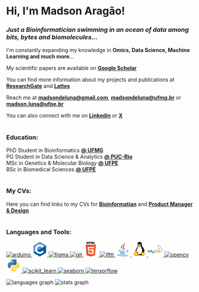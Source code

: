 <h1 align="left">Hi, I'm Madson Aragão!</h1>
<h3 align="left"><i>Just a Bioinformatician swimming in an ocean of data among bits, bytes and biomolecules...</i></h3></h3>

I'm constantly expanding my knowledge in **Omics, Data Science, Machine Learning and much more**... 

My scientific papers are available on **<a href="https://scholar.google.com.br/citations?user=GmHvOYsAAAAJ&hl=en">Google Scholar</a>**

You can find more information about my projects and publications at **<a href="https://www.researchgate.net/profile/Madson-Luna-Aragao-2">ResearchGate</a>** and **<a href="http://lattes.cnpq.br/0893799887546498">Lattes</a>**

Reach me at **madsondeluna@gmail.com**, **madsondeluna@ufmg.br** or **madson.luna@ufpe.br** 

You can also connect with me on **<a href="https://www.linkedin.com/in/madsonaragao/">Linkedin</a>** or **<a href="https://x.com/mdsnllndlnrg/">X</a>** 

<h1 align="left"></h1>

<h3 align="left">Education:</h3>
PhD Student in Bioinformatics <a href="http://www.pgbioinfo.icb.ufmg.br/"><strong>@ UFMG</strong></a><br>
PG Student in Data Science & Analytics <a href="https://especializacao.ccec.puc-rio.br/"><strong>@ PUC-Rio</strong></a><br>
MSc in Genetics & Molecular Biology <a href="https://www.ufpe.br/ppggbm"><strong>@ UFPE</strong></a><br>
BSc in Biomedical Sciences <a href="https://www.ufpe.br/biomedicina-bacharelado-cb"><strong>@ UFPE</strong></a>

<h1 align="left"></h1>

<h3 align="left">My CVs:</h3> 

Here you can find links to my CVs for **<a href="https://github.com/madsondeluna/madsondeluna/blob/main/EN_CV_Madson_Aragao_BIOINFO.pdf)">Bioinformatian</a>** and **<a href="https://github.com/madsondeluna/madsondeluna/blob/main/EN_CV_Madson_Aragao_PD2.pdf)">Product Manager & Design</a>**

<h1 align="left"></h1>

<h3 align="left">Languages and Tools:</h3>
<p align="left"> <a href="https://www.arduino.cc/" target="_blank" rel="noreferrer"> <img src="https://cdn.worldvectorlogo.com/logos/arduino-1.svg" alt="arduino" width="40" height="40"/> </a> <a href="https://www.cprogramming.com/" target="_blank" rel="noreferrer"> <img src="https://raw.githubusercontent.com/devicons/devicon/master/icons/c/c-original.svg" alt="c" width="40" height="40"/> </a> <a href="https://www.figma.com/" target="_blank" rel="noreferrer"> <img src="https://www.vectorlogo.zone/logos/figma/figma-icon.svg" alt="figma" width="40" height="40"/> </a> <a href="https://git-scm.com/" target="_blank" rel="noreferrer"> <img src="https://www.vectorlogo.zone/logos/git-scm/git-scm-icon.svg" alt="git" width="40" height="40"/> </a> <a href="https://www.w3.org/html/" target="_blank" rel="noreferrer"> <img src="https://raw.githubusercontent.com/devicons/devicon/master/icons/html5/html5-original-wordmark.svg" alt="html5" width="40" height="40"/> </a> <a href="https://ifttt.com/" target="_blank" rel="noreferrer"> <img src="https://www.vectorlogo.zone/logos/ifttt/ifttt-ar21.svg" alt="ifttt" width="40" height="40"/> </a> <a href="https://www.java.com" target="_blank" rel="noreferrer"> <img src="https://raw.githubusercontent.com/devicons/devicon/master/icons/java/java-original.svg" alt="java" width="40" height="40"/> </a> <a href="https://www.linux.org/" target="_blank" rel="noreferrer"> <img src="https://raw.githubusercontent.com/devicons/devicon/master/icons/linux/linux-original.svg" alt="linux" width="40" height="40"/> </a> <a href="https://www.mysql.com/" target="_blank" rel="noreferrer"> <img src="https://raw.githubusercontent.com/devicons/devicon/master/icons/mysql/mysql-original-wordmark.svg" alt="mysql" width="40" height="40"/> </a> <a href="https://opencv.org/" target="_blank" rel="noreferrer"> <img src="https://www.vectorlogo.zone/logos/opencv/opencv-icon.svg" alt="opencv" width="40" height="40"/> </a> <a href="https://www.python.org" target="_blank" rel="noreferrer"> <img src="https://raw.githubusercontent.com/devicons/devicon/master/icons/python/python-original.svg" alt="python" width="40" height="40"/> </a> <a href="https://scikit-learn.org/" target="_blank" rel="noreferrer"> <img src="https://upload.wikimedia.org/wikipedia/commons/0/05/Scikit_learn_logo_small.svg" alt="scikit_learn" width="40" height="40"/> </a> <a href="https://seaborn.pydata.org/" target="_blank" rel="noreferrer"> <img src="https://seaborn.pydata.org/_images/logo-mark-lightbg.svg" alt="seaborn" width="40" height="40"/> </a> <a href="https://www.tensorflow.org" target="_blank" rel="noreferrer"> <img src="https://www.vectorlogo.zone/logos/tensorflow/tensorflow-icon.svg" alt="tensorflow" width="40" height="40"/> </a> </p>

<div align="left">
 <img src="https://github-readme-stats.vercel.app/api/top-langs?username=madsondeluna&locale=en&hide_title=false&layout=compact&card_width=320&langs_count=6&theme=swift&hide_border=false&order=2" height="150" alt="languages graph"/>
  <img src="https://github-readme-stats.vercel.app/api?username=madsondeluna&hide_title=false&hide_rank=false&show_icons=true&include_all_commits=true&count_private=true&disable_animations=false&theme=swift&locale=en&hide_border=false&order=1" height="150" alt="stats graph"/>
</div>


